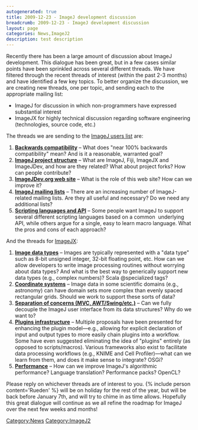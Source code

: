 ```yaml
---
autogenerated: true
title: 2009-12-23 - ImageJ development discussion
breadcrumb: 2009-12-23 - ImageJ development discussion
layout: page
categories: News,ImageJ2
description: test description
---
```


Recently there has been a large amount of discussion about ImageJ development. This dialogue has been great, but in a few cases similar points have been sprinkled across several different threads. We have filtered through the recent threads of interest (within the past 2-3 months) and have identified a few key topics. To better organize the discussion, we are creating new threads, one per topic, and sending each to the appropriate mailing list:

  - ImageJ for discussion in which non-programmers have expressed substantial interest
  - ImageJX for highly technical discussion regarding software engineering (technologies, source code, etc.)

The threads we are sending to the [ImageJ users list](http://rsb.info.nih.gov/ij/list.html) are:

1.  [**Backwards compatibility**](http://n2.nabble.com/Backwards-compatibility-td4211240.html) – What does "near 100% backwards compatibility" mean? And is it a reasonable, warranted goal?
2.  [**ImageJ project structure**](http://n2.nabble.com/ImageJ-project-structure-td4211244.html) – What are ImageJ, Fiji, ImageJX and ImageJDev, and how are they related? What about project forks? How can people contribute?
3.  [**ImageJDev.org web site**](http://n2.nabble.com/ImageJDev-org-web-site-td4211248.html) – What is the role of this web site? How can we improve it?
4.  [**ImageJ mailing lists**](http://n2.nabble.com/ImageJ-mailing-lists-td4211243.html) – There are an increasing number of ImageJ-related mailing lists. Are they all useful and necessary? Do we need any additional lists?
5.  [**Scripting languages and API**](http://n2.nabble.com/Scripting-languages-and-API-td4211245.html) – Some people want ImageJ to support several different scripting languages based on a common  underlying API, while others argue for a single, easy to learn macro language. What the pros and cons of each approach?

And the threads for [ImageJX](http://groups.google.com/group/imagejx):

1.  **[Image data types](http://groups.google.com/group/imagejx/browse_thread/thread/943e2cdf63396a5b)** – Images are typically represented with a "data type" such as 8-bit unsigned integer, 32-bit floating point, etc. How can we allow developers to write image processing routines without worrying about data types? And what is the best way to generically support new data types (e.g., complex numbers)? Scala @specialized tags?
2.  **[Coordinate systems](http://groups.google.com/group/imagejx/browse_thread/thread/ff269cce5e1458ae)** – Image data in some scientific domains (e.g., astronomy) can have domain sets more complex than evenly spaced rectangular grids. Should we work to support these sorts of data?
3.  **[Separation of concerns (MVC, AWT/Swing/etc.)](http://groups.google.com/group/imagejx/browse_thread/thread/833edc832b5246e0)** – Can we fully decouple the ImageJ user interface from its data structures? Why do we want to?
4.  **[Plugins infrastructure](http://groups.google.com/group/imagejx/browse_thread/thread/17781673f35dcff5)** – Multiple proposals have been presented for enhancing the plugin model—e.g., allowing for explicit declaration of input and output types to more easily chain plugins into a workflow. Some have even suggested eliminating the idea of "plugins" entirely (as opposed to scripts/macros). Various frameworks also exist to facilitate data processing workflows (e.g., KNIME and Cell Profiler)—what can we learn from them, and does it make sense to integrate? OSGi?
5.  **[Performance](http://groups.google.com/group/imagejx/browse_thread/thread/a31da8a22cce440e)** – How can we improve ImageJ's algorithmic performance? Language translation? Performance packs? OpenCL?

Please reply on whichever threads are of interest to you. {% include person content='Rueden' %} will be on holiday for the rest of the year, but will be back before January 7th, and will try to chime in as time allows. Hopefully this great dialogue will continue as we all refine the roadmap for ImageJ over the next few weeks and months\!

[Category:News](Category_News "wikilink") [Category:ImageJ2](Category_ImageJ2 "wikilink")
